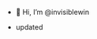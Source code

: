 - 👋 Hi, I’m @invisiblewin

- updated

<!---
invisiblewin/invisiblewin is a ✨ special ✨ repository because its `README.md` (this file) appears on your GitHub profile.
You can click the Preview link to take a look at your changes.
--->
